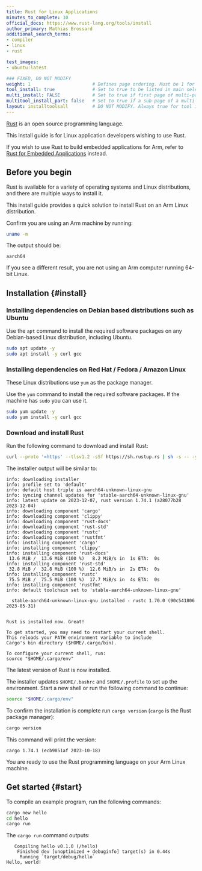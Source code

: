 ```yaml
---
title: Rust for Linux Applications
minutes_to_complete: 10
official_docs: https://www.rust-lang.org/tools/install
author_primary: Mathias Brossard
additional_search_terms:
- compiler
- linux
- rust

test_images:
- ubuntu:latest

### FIXED, DO NOT MODIFY
weight: 1                       # Defines page ordering. Must be 1 for first (or only) page.
tool_install: true              # Set to true to be listed in main selection page, else false
multi_install: FALSE            # Set to true if first page of multi-page article, else false
multitool_install_part: false   # Set to true if a sub-page of a multi-page article, else false
layout: installtoolsall         # DO NOT MODIFY. Always true for tool install articles
---
```


[Rust](https://www.rust-lang.org/) is an open source programming language. 

This install guide is for Linux application developers wishing to use Rust. 

If you wish to use Rust to build embedded applications for Arm, refer to [Rust for Embedded Applications](/install-guides/rust_embedded/) instead.

## Before you begin

Rust is available for a variety of operating systems and Linux distributions, and there are multiple ways to install it.

This install guide provides a quick solution to install Rust on an Arm Linux distribution.

Confirm you are using an Arm machine by running:

```bash
uname -m
```

The output should be:

```output
aarch64
```

If you see a different result, you are not using an Arm computer running 64-bit Linux.

## Installation {#install}

### Installing dependencies on Debian based distributions such as Ubuntu

Use the `apt` command to install the required software packages on any Debian-based Linux distribution, including Ubuntu.

```bash { target="ubuntu:latest" }
sudo apt update -y
sudo apt install -y curl gcc
```

### Installing dependencies on Red Hat / Fedora / Amazon Linux

These Linux distributions use `yum` as the package manager.

Use the `yum` command to install the required software packages. If the machine has `sudo` you can use it.

```bash { target="fedora:latest" }
sudo yum update -y
sudo yum install -y curl gcc
```

### Download and install Rust

Run the following command to download and install Rust:

```bash
curl --proto '=https' --tlsv1.2 -sSf https://sh.rustup.rs | sh -s -- -y
```

The installer output will be similar to:

```output
info: downloading installer
info: profile set to 'default'
info: default host triple is aarch64-unknown-linux-gnu
info: syncing channel updates for 'stable-aarch64-unknown-linux-gnu'
info: latest update on 2023-12-07, rust version 1.74.1 (a28077b28 2023-12-04)
info: downloading component 'cargo'
info: downloading component 'clippy'
info: downloading component 'rust-docs'
info: downloading component 'rust-std'
info: downloading component 'rustc'
info: downloading component 'rustfmt'
info: installing component 'cargo'
info: installing component 'clippy'
info: installing component 'rust-docs'
 13.6 MiB /  13.6 MiB (100 %)   8.2 MiB/s in  1s ETA:  0s
info: installing component 'rust-std'
 32.8 MiB /  32.8 MiB (100 %)  12.6 MiB/s in  2s ETA:  0s
info: installing component 'rustc'
 75.5 MiB /  75.5 MiB (100 %)  17.7 MiB/s in  4s ETA:  0s
info: installing component 'rustfmt'
info: default toolchain set to 'stable-aarch64-unknown-linux-gnu'

  stable-aarch64-unknown-linux-gnu installed - rustc 1.70.0 (90c541806 2023-05-31)


Rust is installed now. Great!

To get started, you may need to restart your current shell.
This reloads your PATH environment variable to include
Cargo's bin directory ($HOME/.cargo/bin).

To configure your current shell, run:
source "$HOME/.cargo/env"
```

The latest version of Rust is now installed. 

The installer updates `$HOME/.bashrc` and `SHOME/.profile` to set up the environment. Start a new shell or run the following command to continue:

```bash
source "$HOME/.cargo/env"
```

To confirm the installation is complete run `cargo version` (`cargo` is the Rust package manager):

```bash { env_source="~/.bashrc" }
cargo version
```

This command will print the version:

```output
cargo 1.74.1 (ecb9851af 2023-10-18)
```

You are ready to use the Rust programming language on your Arm Linux machine.

## Get started {#start}

To compile an example program, run the following commands:

```bash { env_source="~/.bashrc" }
cargo new hello
cd hello
cargo run
```

The `cargo run` command outputs:

```output
   Compiling hello v0.1.0 (/hello)
    Finished dev [unoptimized + debuginfo] target(s) in 0.44s
     Running `target/debug/hello`
Hello, world!
```
